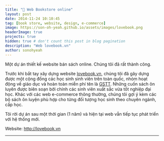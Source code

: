 ```yaml
---
title: "📖 Web Bookstore online"
layout: post
date: 2014-11-24 10:10:45
tag: [book store, website, design, e-commerce]
image: https://son-oh-yeah.github.io/assets/images/lovebook.png
headerImage: true
projects: true
hidden: true # don't count this post in blog pagination
description: "Web lovebook.vn"
author: sonohyeah
---
```


<p>Một dự án thiết kế website bán sách online. Chúng tôi đã rất thành công.</p> 

<p>Trước khi bắt tay xây dựng website <a href="https://lovebook.vn/">lovebook.vn</a>, chúng tôi đã gây dựng được một cộng đồng các học sinh sinh viên trên toàn quốc, nhóm hoạt động về giáo dục và hoàn toàn miễn phí tên là <a href="http://sonkimdinhhust.wordpress.com/gstt/">GSTT</a>. Những cuốn sách ôn luyên được biên soạn bởi chính các sinh viên xuất sắc vừa tốt nghiệp đại học. Khác với các web e-commerce thông thường, chúng tôi gợi ý kèm các bộ sách ôn luyện phù hợp cho từng đối tượng học sinh theo chuyên ngành, cấp học.</p>

<p>Tôi rời dự án sau một thời gian (1 năm) và hiện tại web vẫn tiếp tục phát triển với hệ thống mới.</p>

<p>Website: <a href="https://lovebook.vn"> http://lovebook.vn</a> </p>

---



